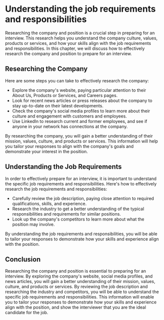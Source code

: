 Understanding the job requirements and responsibilities
========================================================================================================

Researching the company and position is a crucial step in preparing for an interview. This research helps you understand the company culture, values, products or services, and how your skills align with the job requirements and responsibilities. In this chapter, we will discuss how to effectively research the company and position to prepare for an interview.

Researching the Company
-----------------------

Here are some steps you can take to effectively research the company:

* Explore the company's website, paying particular attention to their About Us, Products or Services, and Careers pages.
* Look for recent news articles or press releases about the company to stay up-to-date on their latest developments.
* Check the company's social media profiles to learn more about their culture and engagement with customers and employees.
* Use LinkedIn to research current and former employees, and see if anyone in your network has connections at the company.

By researching the company, you will gain a better understanding of their mission, values, culture, and products or services. This information will help you tailor your responses to align with the company's goals and demonstrate your interest in the position.

Understanding the Job Requirements
----------------------------------

In order to effectively prepare for an interview, it is important to understand the specific job requirements and responsibilities. Here's how to effectively research the job requirements and responsibilities:

* Carefully review the job description, paying close attention to required qualifications, skills, and experience.
* Research the industry to get a better understanding of the typical responsibilities and requirements for similar positions.
* Look up the company's competitors to learn more about what the position may involve.

By understanding the job requirements and responsibilities, you will be able to tailor your responses to demonstrate how your skills and experience align with the position.

Conclusion
----------

Researching the company and position is essential to preparing for an interview. By exploring the company's website, social media profiles, and news articles, you will gain a better understanding of their mission, values, culture, and products or services. By reviewing the job description and researching the industry and competitors, you will be able to understand the specific job requirements and responsibilities. This information will enable you to tailor your responses to demonstrate how your skills and experience align with the position, and show the interviewer that you are the ideal candidate for the job.
